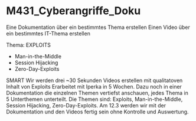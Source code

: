 # M431_Cyberangriffe_Doku

Eine Dokumentation über ein bestimmtes Thema erstellen
Einen Video über ein bestimmtes IT-Thema erstellen


Thema: EXPLOITS

- Man-in-the-Middle
- Session Hijacking
- Zero-Day-Exploits


SMART
Wir werden drei ~30 Sekunden Videos erstellen mit qualitatoven Inhalt von Exploits Erarbeitet mit Iperka in 5 Wochen.
Dazu noch in einer Dokumentation die einzelnen Themen vertiefst anschauen, jedes Thema in 5 Unterthemen unterteilt.
Die Themen sind: Exploits, Man-in-the-Middle, Session Hijacking, Zero-Day-Exploits. Am 12.3 werden wir mit der Dokumentation und den Videos fertig sein ohne Kontrolle und Auswertung.



